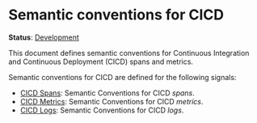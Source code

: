 <!--- Hugo front matter used to generate the website version of this page:
linkTitle: CICD
--->

# Semantic conventions for CICD

**Status**: [Development][DocumentStatus]

This document defines semantic conventions for Continuous Integration and Continuous Deployment (CICD) spans and metrics.

Semantic conventions for CICD are defined for the following signals:

- [CICD Spans](cicd-spans.md): Semantic Conventions for CICD _spans_.
- [CICD Metrics](cicd-metrics.md): Semantic Conventions for CICD _metrics_.
- [CICD Logs](cicd-logs.md): Semantic Conventions for CICD _logs_.

[DocumentStatus]: https://opentelemetry.io/docs/specs/otel/document-status
